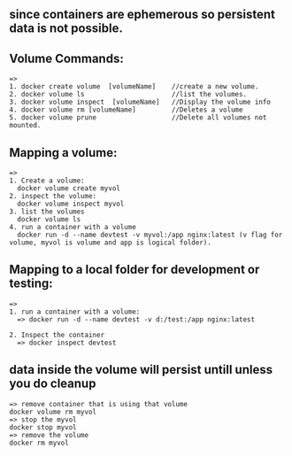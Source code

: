 ## since containers are ephemerous so persistent data is not possible.

## Volume Commands:
    =>
    1. docker create volume  [volumeName]    //create a new volume.
    2. docker volume ls                      //list the volumes.
    3. docker volume inspect  [volumeName]   //Display the volume info
    4. docker volume rm [volumeName]         //Deletes a volume
    5. docker volume prune                   //Delete all volumes not mounted.



## Mapping a volume:
    =>
    1. Create a volume:
      docker volume create myvol
    2. inspect the volume:
      docker volume inspect myvol
    3. list the volumes
      docker volume ls
    4. run a container with a volume
      docker run -d --name devtest -v myvol:/app nginx:latest (v flag for volume, myvol is volume and app is logical folder).



## Mapping to a local folder for development or testing:
    =>
    1. run a container with a volume:
      => docker run -d --name devtest -v d:/test:/app nginx:latest

    2. Inspect the container
      => docker inspect devtest


## data inside the volume will persist untill unless you do cleanup 
    => remove container that is using that volume
    docker volume rm myvol
    => stop the myvol
    docker stop myvol
    => remove the volume
    docker rm myvol



